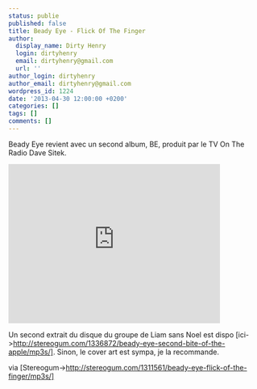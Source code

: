```yaml
---
status: publie
published: false
title: Beady Eye - Flick Of The Finger
author:
  display_name: Dirty Henry
  login: dirtyhenry
  email: dirtyhenry@gmail.com
  url: ''
author_login: dirtyhenry
author_email: dirtyhenry@gmail.com
wordpress_id: 1224
date: '2013-04-30 12:00:00 +0200'
categories: []
tags: []
comments: []
---
```

Beady Eye revient avec un second album, BE, produit par le TV On The Radio Dave Sitek.

<iframe width="420" height="315" src="http://www.youtube.com/embed/UqJ-JCzH_xQ" frameborder="0" allowfullscreen></iframe>

Un second extrait du disque du groupe de Liam sans Noel est dispo [ici->http://stereogum.com/1336872/beady-eye-second-bite-of-the-apple/mp3s/]. Sinon, le cover art est sympa, je la recommande.

via [Stereogum->http://stereogum.com/1311561/beady-eye-flick-of-the-finger/mp3s/]
